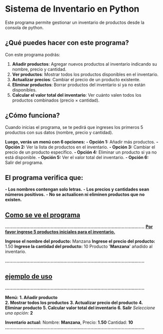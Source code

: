 # Sistema de Inventario en Python

Este programa permite gestionar un inventario de productos desde la consola de python.

## ¿Qué puedes hacer con este programa?

Con este programa podrás:

1. **Añadir productos**: Agregar nuevos productos al inventario indicando su nombre, precio y cantidad.
2. **Ver productos**: Mostrar todos los productos disponibles en el inventario.
3. **Actualizar precios**: Cambiar el precio de un producto existente.
4. **Eliminar productos**: Borrar productos del inventario si ya no están disponibles.
5. **Calcular el valor total del inventario**: Ver cuánto valen todos los productos combinados (precio × cantidad).

## ¿Cómo funciona?

Cuando inicias el programa, se te pedirá que ingreses los primeros 5 productos con sus datos (nombre, precio y cantidad).

**Luego, verás un menú con 6 opciones:**
**- Opción 1:** Añadir más productos.
**- Opción 2:** Ver la lista de productos en el inventario.
**- Opción 3:** Cambiar el precio de un producto específico.
**- Opción 4:** Eliminar un producto si ya no está disponible.
**- Opción 5:** Ver el valor total del inventario.
**- Opción 6:** Salir del programa.

## El programa verifica que:
**- Los nombres contengan solo letras.**
**- Los precios y cantidades sean números positivos.**
**- No se actualicen ni eliminen productos que no existen.**

## <ins>Como se ve el programa </ins>

**..................................................................................................**
**<ins> Por favor ingrese 5 productos iniciales para el inventario.**</ins>

**Ingrese el nombre del producto:** Manzana
**Ingrese el precio del producto:** 1.50
**Ingrese la cantidad del producto:** 10
Producto '**Manzana**' añadido al inventario.

**..................................................................................................**

## <ins>ejemplo de uso </ins>
**..................................................................................................**

**Menú:**
**1. Añadir producto**                                                                    
**2. Mostrar todos los productos**
**3. Actualizar precio del producto**
**4. Eliminar producto**
**5. Calcular valor total del inventario**
**6. Salir**
*Seleccione una opción:* **2**

**Inventario actual:**
Nombre: **Manzana**, Precio: **1.50** Cantidad: **10**
**..................................................................................................**

